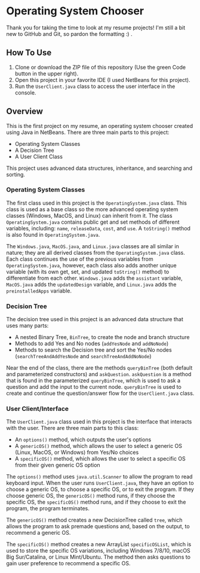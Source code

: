 # Operating System Chooser
Thank you for taking the time to look at my resume projects! I'm still a bit new to GitHub and Git, so pardon the formatting :) .

## How To Use
1) Clone or download the ZIP file of this repository (Use the green Code button in the upper right).
2) Open this project in your favorite IDE (I used NetBeans for this project).
3) Run the `UserClient.java` class to access the user interface in the console.

## Overview
This is the first project on my resume, an operating system chooser created using Java in NetBeans. There are three main parts to this project: 
- Operating System Classes
- A Decision Tree
- A User Client Class

This project uses advanced data structures, inheritance, and searching and sorting.

### Operating System Classes
The first class used in this project is the `OperatingSystem.java` class. This class is used as a base class so the more advanced operating system classes (Windows, MacOS, and Linux) can inherit from it. The class `OperatingSystem.java` contains public get and set methods of different variables, including: `name`, `releaseData`, `cost`, and `use`. A `toString()` method is also found in `OperatingSystem.java`.

The `Windows.java`, `MacOS.java`, and `Linux.java` classes are all similar in nature; they are all derived classes from the `OperatingSystem.java` class. Each class continues the use of the previous variables from `OperatingSystem.java`, however, each class also adds another unique variable (with its own get, set, and updated `toString()` method) to differentiate from each other. `Windows.java` adds the `assistant` variable, `MacOS.java` adds the `updatedDesign` variable, and `Linux.java` adds the `preinstalledApps` variable.

### Decision Tree
The decision tree used in this project is an advanced data structure that uses many parts:
- A nested Binary Tree, `BinTree`, to create the node and branch structure
- Methods to add Yes and No nodes (`addYesNode` and `addNoNode`)
- Methods to search the Decision tree and sort the Yes/No nodes (`searchTreeAndAddYesNode` and `searchTreeAndAddNoNode`)

Near the end of the class, there are the methods `queryBinTree` (both default and parameterized constructors) and `askQuestion`. `askQuestion` is a method that is found in the parameterized `queryBinTree`, which is used to ask a question and add the input to the current node. `queryBinTree` is used to create and continue the question/answer flow for the `UserClient.java` class.

### User Client/Interface
The `UserClient.java` class used in this project is the interface that interacts with the user. There are three main parts to this class:
- An `options()` method, which outputs the user's options
- A `genericOS()` method, which  allows the user to select a generic OS (Linux, MacOS, or Windows) from Yes/No choices
- A `specificOS()` method, which allows the user to select a specific OS from their given generic OS option

The `options()` method uses `java.util.Scanner` to allow the program to read keyboard input. When the user runs `UserClient.java`, they have an option to choose a generic OS, to choose a specific OS, or to exit the program. If they choose generic OS, the `genericOS()` method runs, if they choose the specific OS, the `specificOS()` method runs, and if they choose to exit the program, the program terminates.

The `genericOS()` method creates a new DecisionTree called `tree`, which allows the program to ask premade questions and, based on the output, to recommend a generic OS.

The `specificOS()` method creates a new ArrayList `specificOSList`, which is used to store the specific OS variations, including Windows 7/8/10, macOS Big Sur/Catalina, or Linux Mint/Ubuntu. The method then asks questions to gain user preference to recommend a specific OS.
